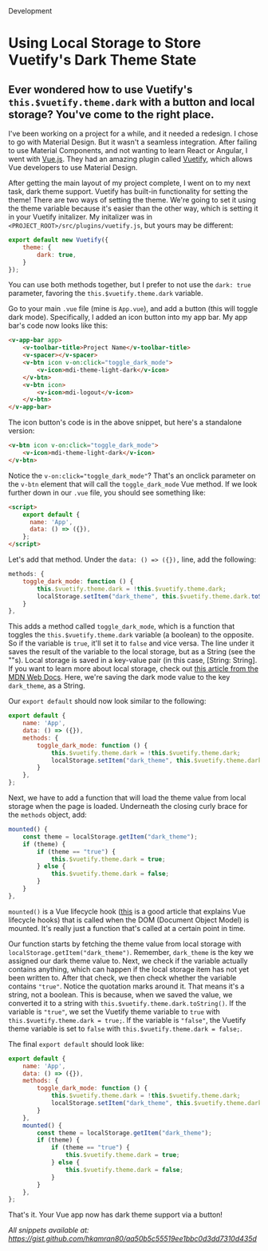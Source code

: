 <!--Kicker-->Development
# <!--Title-->Using Local Storage to Store Vuetify's Dark Theme State
## <!--Subtitle-->Ever wondered how to use Vuetify's `this.$vuetify.theme.dark` with a button and local storage? You've come to the right place.

I've been working on a project for a while, and it needed a redesign. I chose to go with Material Design. But it wasn't a seamless integration. After failing to use Material Components, and not wanting to learn React or Angular, I went with [Vue.js](https://vuejs.org). They had an amazing plugin called [Vuetify](https://vuetifyjs.com), which allows Vue developers to use Material Design.

After getting the main layout of my project complete, I went on to my next task, dark theme support. Vuetify has built-in functionality for setting the theme! There are two ways of setting the theme. We're going to set it using the theme variable because it's easier than the other way, which is setting it in your Vuetify initalizer. My initalizer was in `<PROJECT_ROOT>/src/plugins/vuetify.js`, but yours may be different:
```javascript
export default new Vuetify({
    theme: {
        dark: true,
    }
});
```

You can use both methods together, but I prefer to not use the `dark: true` parameter, favoring the `this.$vuetify.theme.dark` variable.

Go to your main `.vue` file (mine is `App.vue`), and add a button (this will toggle dark mode). Specifically, I added an icon button into my app bar. My app bar's code now looks like this:
```html
<v-app-bar app>
    <v-toolbar-title>Project Name</v-toolbar-title>
    <v-spacer></v-spacer>
    <v-btn icon v-on:click="toggle_dark_mode">
        <v-icon>mdi-theme-light-dark</v-icon>
    </v-btn>
    <v-btn icon>
        <v-icon>mdi-logout</v-icon>
    </v-btn>
</v-app-bar>
```

The icon button's code is in the above snippet, but here's a standalone version:
```html
<v-btn icon v-on:click="toggle_dark_mode">
    <v-icon>mdi-theme-light-dark</v-icon>
</v-btn>
```

Notice the `v-on:click="toggle_dark_mode"`? That's an onclick parameter on the `v-btn` element that will call the `toggle_dark_mode` Vue method. If we look further down in our `.vue` file, you should see something like:
```html
<script>
    export default {
      name: 'App',
      data: () => ({}),
    };
</script>
```

Let's add that method. Under the `data: () => ({}),` line, add the following:
```javascript
methods: {
    toggle_dark_mode: function () {
        this.$vuetify.theme.dark = !this.$vuetify.theme.dark;
        localStorage.setItem("dark_theme", this.$vuetify.theme.dark.toString());
    }
},
```

This adds a method called `toggle_dark_mode`, which is a function that toggles the `this.$vuetify.theme.dark` variable (a boolean) to the opposite. So if the variable is `true`, it'll set it to `false` and vice versa. The line under it saves the result of the variable to the local storage, but as a String (see the ""s). Local storage is saved in a key-value pair (in this case, [String: String]. If you want to learn more about local storage, check out [this article from the MDN Web Docs](https://developer.mozilla.org/en-US/docs/Web/API/Window/localStorage). Here, we're saving the dark mode value to the key `dark_theme`, as a String.

Our `export default` should now look similar to the following:
```javascript
export default {
    name: 'App',
    data: () => ({}),
    methods: {
        toggle_dark_mode: function () {
            this.$vuetify.theme.dark = !this.$vuetify.theme.dark;
            localStorage.setItem("dark_theme", this.$vuetify.theme.dark.toString());
        }
    },
};
```

Next, we have to add a function that will load the theme value from local storage when the page is loaded. Underneath the closing curly brace for the `methods` object, add:
```javascript
mounted() {
    const theme = localStorage.getItem("dark_theme");
    if (theme) {
        if (theme == "true") {
            this.$vuetify.theme.dark = true;
        } else {
            this.$vuetify.theme.dark = false;
        }
    }
},
```
`mounted()` is a Vue lifecycle hook ([this](https://michaelnthiessen.com/call-method-on-page-load/) is a good article that explains Vue lifecycle hooks) that is called when the DOM (Document Object Model) is mounted. It's really just a function that's called at a certain point in time.

Our function starts by fetching the theme value from local storage with `localStorage.getItem("dark_theme")`. Remember, `dark_theme` is the key we assigned our dark theme value to. Next, we check if the variable actually contains anything, which can happen if the local storage item has not yet been written to. After that check, we then check whether the variable contains `"true"`. Notice the quotation marks around it. That means it's a string, not a boolean. This is because, when we saved the value, we converted it to a string with `this.$vuetify.theme.dark.toString()`. If the variable is `"true"`, we set the Vuetify theme variable to `true` with `this.$vuetify.theme.dark = true;`. If the variable is `"false"`, the Vuetify theme variable is set to `false` with `this.$vuetify.theme.dark = false;`.

The final `export default` should look like:
```javascript
export default {
    name: 'App',
    data: () => ({}),
    methods: {
        toggle_dark_mode: function () {
            this.$vuetify.theme.dark = !this.$vuetify.theme.dark;
            localStorage.setItem("dark_theme", this.$vuetify.theme.dark.toString());
        }
    },
    mounted() {
        const theme = localStorage.getItem("dark_theme");
        if (theme) {
            if (theme == "true") {
                this.$vuetify.theme.dark = true;
            } else {
                this.$vuetify.theme.dark = false;
            }
        }
    },
};
```

That's it. Your Vue app now has dark theme support via a button!

*All snippets available at: https://gist.github.com/hkamran80/aa50b5c55519ee1bbc0d3dd7310d435d*

